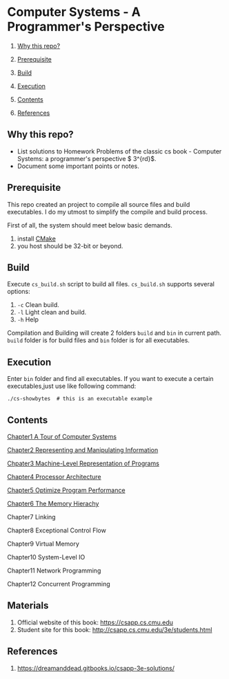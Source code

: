 # Computer Systems - A Programmer's Perspective
1. [Why this repo?](#Why-this-repo)
   
2. [Prerequisite](#Prerequisite)
   
3. [Build](#Build)
   
4. [Execution](#Execution)
   
5. [Contents](#Contents)

6. [References](#references)


## Why this repo?
- List solutions to Homework Problems of the classic cs book - Computer Systems: a programmer's perspective $ 3^{rd}$.
- Document some important points or notes.

## Prerequisite
This repo created an project to compile all source files and build executables.
I do my utmost to simplify the compile and build process.

First of all, the system should meet below basic demands.
1. install [CMake](https://cmake.org/)
2. you host should be 32-bit or beyond.

## Build
Execute `cs_build.sh` script to build all files.
`cs_build.sh` supports several options:
1. `-c`  Clean build.
2. `-l`  Light clean and build.
3. `-h`  Help

Compilation and Building will create 2 folders `build` and `bin` in current path.
`build` folder is for build files and `bin` folder is for all executables.

## Execution
Enter `bin` folder and find all executables. If you want to execute a certain executables,just use like following command:
```shell
./cs-showbytes  # this is an executable example
```

## Contents
[Chapter1 A Tour of Computer Systems](./ch1/)

[Chapter2 Representing and Manipulating Information](./ch2/)

[Chpater3 Machine-Level Representation of Programs](./ch3/)

[Chapter4 Processor Architecture](./ch4/)

[Chapter5 Optimize Program Performance](./ch5/)

[Chapter6 The Memory Hierachy](./ch6/)

Chapter7 Linking

Chapter8 Exceptional Control Flow

Chapter9 Virtual Memory

Chapter10 System-Level IO

Chapter11 Network Programming

Chapter12 Concurrent Programming

## Materials
1. Official website of this book: https://csapp.cs.cmu.edu
2. Student site for this book: http://csapp.cs.cmu.edu/3e/students.html

## References
1. https://dreamanddead.gitbooks.io/csapp-3e-solutions/
